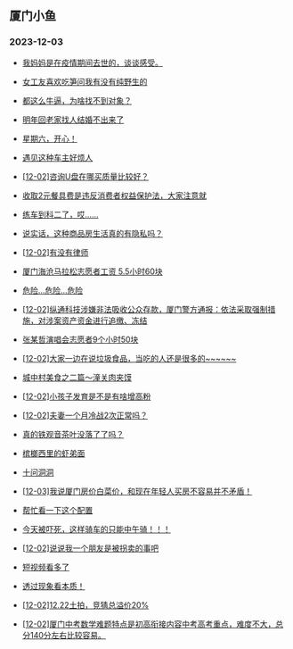 ## 厦门小鱼 
### 2023-12-03

+ [我妈妈是在疫情期间去世的，谈谈感受。](http://bbs.xmfish.com/read-htm-tid-18114676.html)

+ [女工友喜欢吃笋问我有没有纯野生的](http://bbs.xmfish.com/read-htm-tid-18114668.html)

+ [都这么牛逼，为啥找不到对象？](http://bbs.xmfish.com/read-htm-tid-18114724.html)

+ [明年回老家找人结婚不出来了](http://bbs.xmfish.com/read-htm-tid-18114608.html)

+ [星期六，开心！](http://bbs.xmfish.com/read-htm-tid-18114662.html)

+ [遇见这种车主好烦人](http://bbs.xmfish.com/read-htm-tid-18114672.html)

+ [[12-02]咨询U盘在哪买质量比较好？](http://bbs.xmfish.com/read-htm-tid-18114669.html)

+ [收取2元餐具费是违反消费者权益保护法，大家注意就](http://bbs.xmfish.com/read-htm-tid-18114607.html)

+ [练车到科二了，哎……](http://bbs.xmfish.com/read-htm-tid-18114794.html)

+ [说实话，这种商品房生活真的有隐私吗？](http://bbs.xmfish.com/read-htm-tid-18114882.html)

+ [[12-02]有没有律师](http://bbs.xmfish.com/read-htm-tid-18114659.html)

+ [厦门海沧马拉松志愿者工资
5.5小时60块](http://bbs.xmfish.com/read-htm-tid-18114848.html)

+ [危险…危险…危险](http://bbs.xmfish.com/read-htm-tid-18114645.html)

+ [[12-02]纵通科技涉嫌非法吸收公众存款，厦门警方通报：依法采取强制措施，对涉案资产资金进行追缴、冻结](http://bbs.xmfish.com/read-htm-tid-18114747.html)

+ [张某哲演唱会志愿者9个小时50块](http://bbs.xmfish.com/read-htm-tid-18114865.html)

+ [[12-02]大家一边在说垃圾食品，当吃的人还是很多的~~~~~~](http://bbs.xmfish.com/read-htm-tid-18114906.html)

+ [城中村美食之二篇～潼关肉夹馍](http://bbs.xmfish.com/read-htm-tid-18114825.html)

+ [[12-02]小孩子发育是不是有啥增高粉](http://bbs.xmfish.com/read-htm-tid-18114886.html)

+ [[12-02]夫妻一个月冷战2次正常吗？](http://bbs.xmfish.com/read-htm-tid-18114877.html)

+ [真的铁观音茶叶没落了了吗？](http://bbs.xmfish.com/read-htm-tid-18114802.html)

+ [槟榔西里的虾弟面](http://bbs.xmfish.com/read-htm-tid-18114796.html)

+ [十问洞洞](http://bbs.xmfish.com/read-htm-tid-18114918.html)

+ [[12-03]我说厦门房价白菜价，和现在年轻人买房不容易并不矛盾！](http://bbs.xmfish.com/read-htm-tid-18115000.html)

+ [帮忙看一下这个配置](http://bbs.xmfish.com/read-htm-tid-18114824.html)

+ [今天被吓死，这样骑车的只能中午骑！！！](http://bbs.xmfish.com/read-htm-tid-18114858.html)

+ [[12-02]说说我一个朋友是被拐卖的事吧](http://bbs.xmfish.com/read-htm-tid-18114870.html)

+ [短视频看多了](http://bbs.xmfish.com/read-htm-tid-18114923.html)

+ [透过现象看本质！](http://bbs.xmfish.com/read-htm-tid-18114905.html)

+ [[12-02]12.22土拍，竞猜总溢价20%](http://bbs.xmfish.com/read-htm-tid-18114939.html)

+ [[12-02]厦门中考数学难题特点是初高衔接内容中考高考重点，难度不大，总分140分左右比较容易。](http://bbs.xmfish.com/read-htm-tid-18114903.html)

